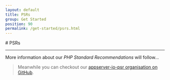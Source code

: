 ```yaml
---
layout: default
title: PSRs
group: Get Started
position: 90
permalink: /get-started/psrs.html
---
```


#<i class="fa fa-file-text-o"></i> PSRs
***

More information about our *PHP Standard Recommendations* will follow...

> Meanwhile you can checkout our [appserver-io-psr organisation on GitHub](<https://github.com/appserver-io-psr>).

